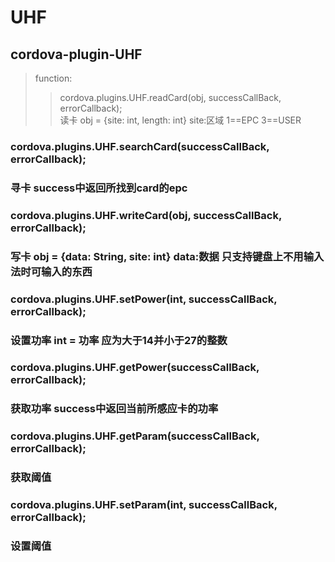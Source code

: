 # UHF
## cordova-plugin-UHF

> function:
>> cordova.plugins.UHF.readCard(obj, successCallBack, errorCallback);    
>> 读卡  obj = {site: int, length: int}    site:区域 1==EPC 3==USER
###
### cordova.plugins.UHF.searchCard(successCallBack, errorCallback);      
### 寻卡  success中返回所找到card的epc
### 
### cordova.plugins.UHF.writeCard(obj, successCallBack, errorCallback);   
### 写卡  obj = {data: String, site: int}   data:数据 只支持键盘上不用输入法时可输入的东西
### 
### cordova.plugins.UHF.setPower(int, successCallBack, errorCallback);    
### 设置功率 int = 功率 应为大于14并小于27的整数
### 
### cordova.plugins.UHF.getPower(successCallBack, errorCallback);         
### 获取功率 success中返回当前所感应卡的功率
### 
### cordova.plugins.UHF.getParam(successCallBack, errorCallback);        
### 获取阈值
### 
### cordova.plugins.UHF.setParam(int, successCallBack, errorCallback);   
### 设置阈值
